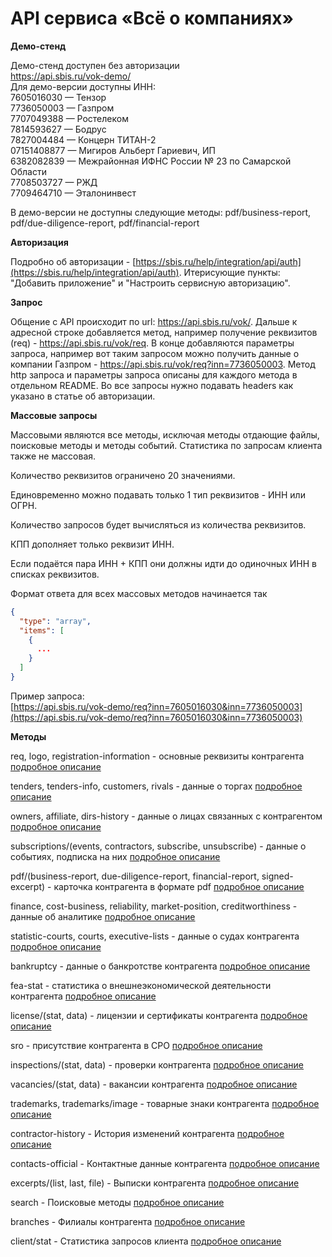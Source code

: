 # API сервиса «Всё о компаниях»

**Демо-стенд**

Демо-стенд доступен без авторизации  
https://api.sbis.ru/vok-demo/  
Для демо-версии доступны ИНН:  
7605016030 — Тензор  
7736050003 — Газпром  
7707049388 — Ростелеком  
7814593627 — Бодрус  
7827004484 — Концерн ТИТАН-2  
07151408877 — Мигиров Альберт Гариевич, ИП  
6382082839 — Межрайонная ИФНС России № 23 по Самарской Области  
7708503727 — РЖД  
7709464710 — Эталонинвест  

В демо-версии не доступны следующие методы: pdf/business-report, pdf/due-diligence-report, pdf/financial-report

**Авторизация**

Подробно об авторизации - [https://sbis.ru/help/integration/api/auth](https://sbis.ru/help/integration/api/auth). Итерисующие пункты: "Добавить приложение" и "Настроить сервисную авторизацию".

**Запрос**

Общение с API происходит по url: https://api.sbis.ru/vok/. Дальше к адресной строке добавляется метод, например получение реквизитов (req) - https://api.sbis.ru/vok/req.
В конце добавляются параметры запроса, например вот таким запросом можно получить данные о компании Газпром - https://api.sbis.ru/vok/req?inn=7736050003.
Метод http запроса и параметры запроса описаны для каждого метода в отдельном README.
Во все запросы нужно подавать headers как указано в статье об авторизации.

**Массовые запросы**

Массовыми являются все методы, исключая методы отдающие файлы, поисковые методы и методы событий. Статистика по запросам клиента также не массовая.

Количество реквизитов ограничено 20 значениями.

Единовременно можно подавать только 1 тип реквизитов - ИНН или ОГРН.

Количество запросов будет вычисляться из количества реквизитов.

КПП дополняет только реквизит ИНН.

Если подаётся пара ИНН + КПП они должны идти до одиночных ИНН в списках реквизитов.

Формат ответа для всех массовых методов начинается так
```json
{
  "type": "array",
  "items": [
    {
      ...
    }
  ]
}
```

Пример запроса:  
[https://api.sbis.ru/vok-demo/req?inn=7605016030&inn=7736050003](https://api.sbis.ru/vok-demo/req?inn=7605016030&inn=7736050003)



**Методы**

req, logo, registration-information - основные реквизиты контрагента [подробное описание](doc/req/README.md)

tenders, tenders-info, customers, rivals - данные о торгах [подробное описание](doc/tenders/README.md)

owners, affiliate, dirs-history - данные о лицах связанных с контрагентом [подробное описание](doc/affiliate/README.md)

subscriptions/(events, contractors, subscribe, unsubscribe) - данные о событиях, подписка на них [подробное описание](doc/subscriptions/README.md)

pdf/(business-report, due-diligence-report, financial-report, signed-excerpt) - карточка контрагента в формате pdf [подробное описание](doc/pdf/README.md)

finance, cost-business, reliability, market-position, creditworthiness - данные об аналитике [подробное описание](doc/finance/README.md)

statistic-courts, courts, executive-lists - данные о судах контрагента [подробное описание](doc/courts/README.md)

bankruptcy - данные о банкротстве контрагента [подробное описание](doc/bankruptcy/README.md)

fea-stat - статистика о внешнеэкономической деятельности контрагента [подробное описание](doc/fea/README.md)

license/(stat, data) - лицензии и сертификаты контрагента [подробное описание](doc/license/README.md)

sro - присутствие контрагента в СРО [подробное описание](doc/sro/README.md)

inspections/(stat, data) - проверки контрагента [подробное описание](doc/inspections/README.md)

vacancies/(stat, data) - вакансии контрагента [подробное описание](doc/vacancies/README.md)

trademarks, trademarks/image - товарные знаки контрагента [подробное описание](doc/trademarks/README.md)

contractor-history - История изменений контрагента [подробное описание](doc/history/README.md)

contacts-official - Контактные данные контрагента [подробное описание](doc/contacts/README.md)

excerpts/(list, last, file) - Выписки контрагента [подробное описание](doc/excerpts/README.md)

search - Поисковые методы [подробное описание](doc/search/README.md)

branches - Филиалы контрагента [подробное описание](doc/branches/README.md)

client/stat - Статистика запросов клиента [подробное описание](doc/client/README.md)
